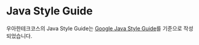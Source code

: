 # Java Style Guide

우아한테크코스의 Java Style Guide는 [Google Java Style Guide](https://google.github.io/styleguide/javaguide.html)를 기준으로 작성되었습니다.
